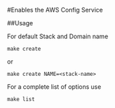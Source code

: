 #Enables the AWS Config Service

##Usage

For default Stack and Domain name

```
make create
```

or

```
make create NAME=<stack-name>
```

For a complete list of options use

```
make list
```

